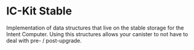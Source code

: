 # IC-Kit Stable

Implementation of data structures that live on the stable storage for the Intent Computer.
Using this structures allows your canister to not have to deal with pre- / post-upgrade.